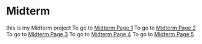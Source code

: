 # Midterm
this is my Midterm project
To go to [Midterm Page 1](https://github.com/vembnw/Midterm/blob/8d2bb4eda7a19cf7588e9b911d90384f08027a28/Midterm)
To go to [Midterm Page 2](https://github.com/vembnw/Midterm/blob/12e4ae90908fe975b04e6f5d8ddcee9b41d0e165/MidtermPage2)
To go to [Midterm Page 3](https://github.com/vembnw/Midterm/blob/3d71e1abc055f760f01bb37e2b490f3b6992c6b0/MidtermPage3)
To go to [Midterm Page 4](https://github.com/vembnw/Midterm/blob/a0b363a4ebf577b57f9c278850a32abfa442bc45/MidtermPage4)
To go to [Midterm Page 5](https://github.com/vembnw/Midterm/blob/b554ebb4ce91a7f6bf885c9ff87432c67cc2973a/MidtermPage5)
